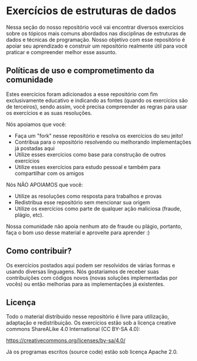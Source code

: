 # Exercícios de estruturas de dados

Nessa seção do nosso repositório você vai encontrar diversos exercícios sobre os tópicos mais comuns abordados nas disciplinas de estruturas de dados e técnicas de programação. Nosso objetivo com esse repositório é apoiar seu aprendizado e construir um repositório realmente útil para você praticar e compreender melhor esse assunto.

## Políticas de uso e comprometimento da comunidade

Estes exercícios foram adicionados a esse repositório com fim exclusivamente educativo e indicando as fontes (quando os exercícios são de terceiros), sendo assim, você precisa compreender as regras para usar os exercícios e as suas resoluções. 

Nós apoiamos que você:

- Faça um "fork" nesse repositório e resolva os exercícios do seu jeito!
- Contribua para o repositório resolvendo ou melhorando implementações já postadas aqui
- Utilize esses exercícios como base para construção de outros exercícios
- Utilize esses exercícios para estudo pessoal e também para compartilhar com os amigos

Nós NÃO APOIAMOS que você:

- Utilize as resoluções como resposta para trabalhos e provas
- Redistribua esse repositório sem mencionar sua origem
- Utilize os exercícios como parte de qualquer ação maliciosa (fraude, plágio, etc).


Nossa comunidade não apoia nenhum ato de fraude ou plágio, portanto, faça o bom uso desse material e aproveite para aprender :)

## Como contribuir?

Os exercícios postados aqui podem ser resolvidos de várias formas e usando diversas linguagens. Nós gostariamos de receber suas contribuições com códigos novos (novas soluções implementadas por vocês) ou então melhorias para as implementações já existentes. 

## Licença 

Todo o material distribuido nesse repositório é livre para utilização, adaptação e redistribuição. Os exercícios estão sob a licença creative commons ShareALike 4.0 International (CC BY-SA 4.0):

https://creativecommons.org/licenses/by-sa/4.0/

Já os programas escritos (source code) estão sob licença Apache 2.0.





